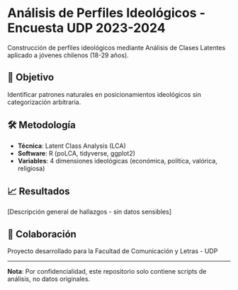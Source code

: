 # Análisis de Perfiles Ideológicos - Encuesta UDP 2023-2024

Construcción de perfiles ideológicos mediante Análisis de Clases Latentes  aplicado a jóvenes chilenos (18-29 años).

## 🎯 Objetivo

Identificar patrones naturales en posicionamientos ideológicos sin 
categorización arbitraria.

## 🛠️ Metodología

- **Técnica**: Latent Class Analysis (LCA)
- **Software**: R (poLCA, tidyverse, ggplot2)
- **Variables**: 4 dimensiones ideológicas (económica, política, valórica, religiosa)

## 📈 Resultados

[Descripción general de hallazgos - sin datos sensibles]

## 🔗 Colaboración

Proyecto desarrollado para la Facultad de Comunicación y Letras - UDP

---
**Nota**: Por confidencialidad, este repositorio solo contiene scripts 
de análisis, no datos originales.
